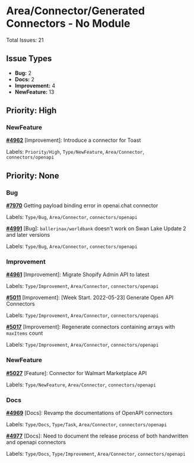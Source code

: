 # Area/Connector/Generated Connectors - No Module

Total Issues: 21

## Issue Types

- **Bug:** 2
- **Docs:** 2
- **Improvement:** 4
- **NewFeature:** 13

## Priority: High

### NewFeature

**[#4962](https://github.com/ballerina-platform/ballerina-library/issues/4962)** [Improvement]: Introduce a connector for Toast

Labels: `Priority/High`, `Type/NewFeature`, `Area/Connector`, `connectors/openapi`

## Priority: None

### Bug

**[#7970](https://github.com/ballerina-platform/ballerina-library/issues/7970)** Getting payload binding error in openai.chat connector

Labels: `Type/Bug`, `Area/Connector`, `connectors/openapi`

**[#4991](https://github.com/ballerina-platform/ballerina-library/issues/4991)** [Bug]: `ballerinax/worldbank` doesn't work on Swan Lake Update 2 and later versions

Labels: `Type/Bug`, `Area/Connector`, `connectors/openapi`

### Improvement

**[#4961](https://github.com/ballerina-platform/ballerina-library/issues/4961)** [Improvement]: Migrate Shopify Admin API to latest 

Labels: `Type/Improvement`, `Area/Connector`, `connectors/openapi`

**[#5011](https://github.com/ballerina-platform/ballerina-library/issues/5011)** [Improvement]: [Week Start. 2022-05-23] Generate Open API Connectors

Labels: `Type/Improvement`, `Area/Connector`, `connectors/openapi`

**[#5017](https://github.com/ballerina-platform/ballerina-library/issues/5017)** [Improvement]: Regenerate connectors containing arrays with `maxItems` count

Labels: `Type/Improvement`, `Area/Connector`, `connectors/openapi`

### NewFeature

**[#5027](https://github.com/ballerina-platform/ballerina-library/issues/5027)** [Feature]: Connector for Walmart Marketplace API 

Labels: `Type/NewFeature`, `Area/Connector`, `connectors/openapi`

### Docs

**[#4969](https://github.com/ballerina-platform/ballerina-library/issues/4969)** [Docs]: Revamp the documentations of OpenAPI connectors 

Labels: `Type/Docs`, `Type/Task`, `Area/Connector`, `connectors/openapi`

**[#4977](https://github.com/ballerina-platform/ballerina-library/issues/4977)** [Docs]: Need to document the release process of both handwritten and openapi connectors

Labels: `Type/Docs`, `Type/Improvement`, `Area/Connector`, `connectors/openapi`


